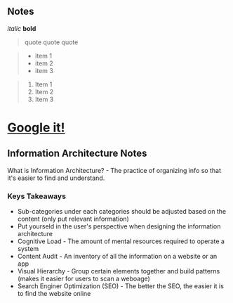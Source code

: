 ## Notes

*italic*
**bold**

>quote quote quote

>- item 1 
>- item 2
>- item 3

>1. Item 1
>2. Item 2
>3. Item 3

# [Google it!](https://www.google.com)

## Information Architecture Notes
What is Information Architecture? - The practice of organizing info so that it's easier to find and understand.

### Keys Takeaways
* Sub-categories under each categories should be adjusted based on the content (only put relevant information)
* Put yourseld in the user's perspective when designing the information architecture 
* Cognitive Load - The amount of mental resources required to operate a system
* Content Audit - An inventory of all the information on a website or an app 
* Visual Hierarchy - Group certain elements together and build patterns (makes it easier for users to scan a weboage)
* Search Enginer Optimization (SEO) - The better the SEO, the easier it is to find the website online



